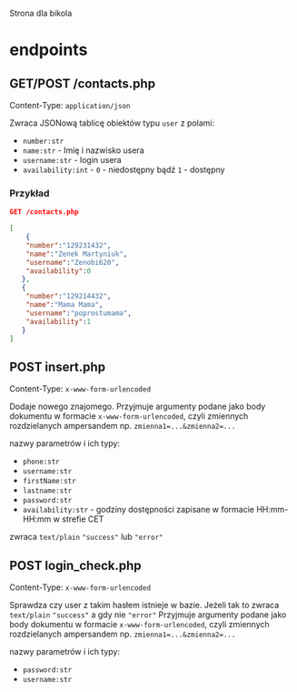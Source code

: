 Strona dla bikola

# endpoints
 
## GET/POST /contacts.php
 
Content-Type: `application/json`
 
Zwraca JSONową tablicę obiektów typu `user` z polami:
 - `number:str`
 - `name:str` - Imię i nazwisko usera
 - `username:str` - login usera
 - `availability:int` - `0` - niedostępny bądź `1` - dostępny
 
 ### Przykład
 
 ```json
 GET /contacts.php
 
 [
     {
     "number":"129231432",
     "name":"Zenek Martyniuk",
     "username":"Zenobi620",
     "availability":0
    },
    {
     "number":"129214432",
     "name":"Mama Mama",
     "username":"poprostumama",
     "availability":1
    }
 ]
```
 
 
## POST insert.php
 
Content-Type: `x-www-form-urlencoded`
 
Dodaje nowego znajomego. Przyjmuje argumenty podane jako body dokumentu w formacie `x-www-form-urlencoded`, czyli zmiennych rozdzielanych ampersandem np. `zmienna1=...&zmienna2=...`
 
nazwy parametrów i ich typy:
 - `phone:str`
 - `username:str`
 - `firstName:str`
 - `lastname:str`
 - `password:str`
 - `availability:str` - godziny dostępności zapisane w formacie HH:mm-HH:mm w strefie CET
 
zwraca `text/plain` `"success"` lub `"error"`
 
 
## POST login_check.php
 
Content-Type: `x-www-form-urlencoded`
 
Sprawdza czy user z takim hasłem istnieje w bazie. Jeżeli tak to zwraca `text/plain` `"success"` a gdy nie `"error"`
Przyjmuje argumenty podane jako body dokumentu w formacie `x-www-form-urlencoded`, czyli zmiennych rozdzielanych ampersandem np. `zmienna1=...&zmienna2=...`
 
 
nazwy parametrów i ich typy:
 - `password:str`
 - `username:str`
